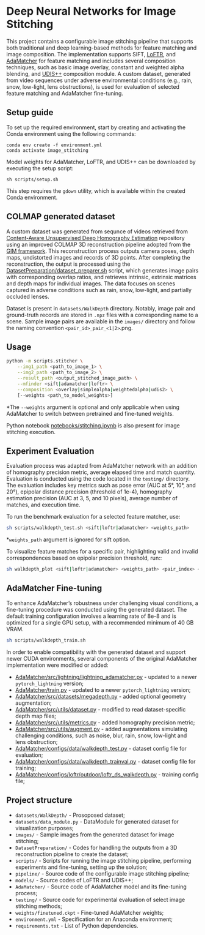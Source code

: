 # Deep Neural Networks for Image Stitching

This project contains a configurable image stitching pipeline that supports both traditional and deep learning-based methods for feature matching and image composition. The implementation supports SIFT, [LoFTR](https://github.com/zju3dv/LoFTR), and [AdaMatcher](https://github.com/TencentYoutuResearch/AdaMatcher) for feature matching and includes several composition techniques, such as basic image overlay, constant and weighted alpha blending, and [UDIS++](https://github.com/nie-lang/udis2) composition module. A custom dataset, generated from video sequences under adverse environmental conditions (e.g., rain, snow, low-light, lens obstructions), is used for evaluation of selected feature matching and AdaMatcher fine-tuning.

## Setup guide

To set up the required environment, start by creating and activating the Conda environment using the following commands:

```
conda env create -f environment.yml
conda activate image_stitching
```

Model weights for AdaMatcher, LoFTR, and UDIS++ can be downloaded by executing the setup script:

```
sh scripts/setup.sh
```

This step requires the `gdown` utility, which is available within the created Conda environment. 

## COLMAP generated dataset

A custom dataset was generated from sequnce of videos retrieved from [Content-Aware Unsupervised Deep Homography Estimation](https://github.com/JirongZhang/DeepHomography) repository using an improved COLMAP 3D reconstruction pipeline adopted from the [GIM framework](https://github.com/xuelunshen/gim). This reconstruction process outputs camera poses, depth maps, undistorted images and records of 3D points. After completing the reconstruction, the output is processed using the [DatasetPreparation/dataset_preparer.sh](DatasetPreparation/dataset_preparer.sh) script, which generates image pairs with corresponding overlap ratios, and retrieves intrinsic, extrinsic matrices and depth maps for individual images. The data focuses on scenes captured in adverse conditions such as rain, snow, low-light, and partially occluded lenses.

Dataset is present in ```datasets/WalkDepth``` directory. Notably, image pair and ground-truth records are stored in `.npz` files with a corresponding name to a scene. Sample image pairs are available in the `images/` directory and follow the naming convention `<pair_id>_pair_<1|2>`.png. 

## Usage

``` bash
python -m scripts.stitcher \
    --img1_path <path_to_image_1> \
    --img2_path <path_to_image_2> \
    --result_path <output_stitched_image_path> \
    --mfinder <sift|adamatcher|loftr> \
    --composition <overlay|simplealpha|weightedalpha|udis2> \
    [--weights <path_to_model_weights>]
```
*The `--weights` argument is optional and only applicable when using AdaMatcher to switch between pretrained and fine-tuned weights.

Python notebook [notebooks/stitching.ipynb](notebooks/stitching.ipynb) is also present for image stitching execution.

## Experiment Evaluation

Evaluation process was adapted from AdaMatcher network with an addition of homography precision metric, average elapsed time and match quantity. Evaluation is conducted using the code located in the `testing/` directory. The evaluation includes key metrics such as pose error (AUC at 5°, 10°, and 20°), epipolar distance precision (threshold of 1e-4), homography estimation precision (AUC at 3, 5, and 10 pixels), average number of matches, and execution time.

To run the benchmark evaluation for a selected feature matcher, use:

``` bash
sh scripts/walkdepth_test.sh <sift|loftr|adamatcher> <weights_path>
```
*`weights_path` argument is ignored for sift option.

To visualize feature matches for a specific pair, highlighting valid and invalid correspondences based on epipolar precision threshold, run::

```bash
sh walkdepth_plot <sift|loftr|adamatcher> <weights_path> <pair_index> <output_path>
```

## AdaMatcher Fine-tuning 

To enhance AdaMatcher’s robustness under challenging visual conditions, a fine-tuning procedure was conducted using the generated dataset. The default training configuration involves a learning rate of 8e-8 and is optimized for a single GPU setup, with a recommended minimum of 40 GB VRAM. 

```bash
sh scripts/walkdepth_train.sh
```

In order to enable compatibility with the generated dataset and support newer CUDA environments, several components of the original AdaMatcher implementation were modified or added:

- [AdaMatcher/src/lightning/lightning_adamatcher.py](AdaMatcher/src/lightning/lightning_adamatcher.py) - updated to a newer `pytorch_lightning` version;
- [AdaMatcher/train.py](AdaMatcher/train.py) - updated to a newer `pytorch_lightning` version;
- [AdaMatcher/src/datasets/megadepth.py](AdaMatcher/src/datasets/megadepth.py) - added optional geometry augmentation;
- [AdaMatcher/src/utils/dataset.py](AdaMatcher/src/utils/dataset.py) - modified to read dataset-specific depth map files;
- [AdaMatcher/src/utils/metrics.py](AdaMatcher/src/utils/dataset.py) - added homography precision metric;
- [AdaMatcher/src/utils/augment.py](AdaMatcher/src/utils/augment.py) - added augmentations simulating challenging conditions, such as noise, blur, rain, snow, low-light and lens obstruction;
- [AdaMatcher/configs/data/walkdepth_test.py](AdaMatcher/configs/data/walkdepth_test.py) - dataset config file for evaluation;
- [AdaMatcher/configs/data/walkdepth_trainval.py](AdaMatcher/configs/data/walkdepth_trainval.py) - dataset config file for training;
- [AdaMatcher/configs/loftr/outdoor/loftr_ds_walkdepth.py](AdaMatcher/configs/loftr/outdoor/loftr_ds_walkdepth.py) - training config file;

## Project structure
- `datasets/WalkDepth/` - Prosoposed dataset;
- `datasets/data_module.py` - DataModule for generated dataset for visualization purposes;
- `images/` - Sample images from the generated dataset for image stitching;
- `DatasetPreparation/` - Codes for handling the outputs from a 3D reconstruction pipeline to create the dataset;
- `scripts/` - Scripts for running the image stitching pipeline, performing experiments and fine-tuning, setting up the solution;
- `pipeline/` - Source code of the configurable image stitching pipeline;
- `models/` - Source codes of LoFTR and UDIS++;
- `AdaMatcher/` - Source code of AdaMatcher model and its fine-tuning process;
- `testing/` - Source code for experimental evaluation of select image stitching methods;
- `weights/finetuned.ckpt` - Fine-tuned AdaMatcher weights;
- `environment.yml` - Specification for an Anaconda environment;
- `requirements.txt` - List of Python dependencies.